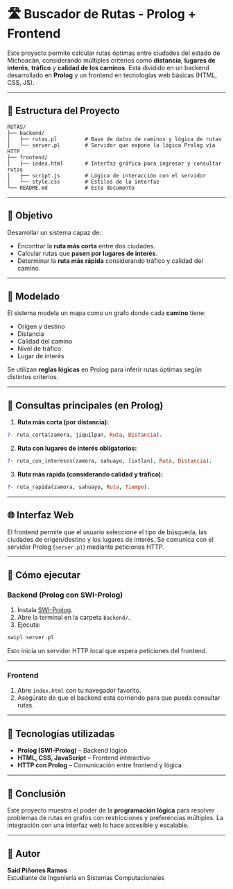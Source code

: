 # 🛣️ Buscador de Rutas - Prolog + Frontend

Este proyecto permite calcular rutas óptimas entre ciudades del estado de Michoacán, considerando múltiples criterios como **distancia**, **lugares de interés**, **tráfico** y **calidad de los caminos**. Está dividido en un backend desarrollado en **Prolog** y un frontend en tecnologías web básicas (HTML, CSS, JS).

---

## 📁 Estructura del Proyecto

```
RUTAS/
├── backend/
│   ├── rutas.pl         # Base de datos de caminos y lógica de rutas
│   └── server.pl        # Servidor que expone la lógica Prolog vía HTTP
├── frontend/
│   ├── index.html       # Interfaz gráfica para ingresar y consultar rutas
│   ├── script.js        # Lógica de interacción con el servidor
│   └── style.css        # Estilos de la interfaz
└── README.md            # Este documento
```

---

## 🎯 Objetivo

Desarrollar un sistema capaz de:

- Encontrar la **ruta más corta** entre dos ciudades.
- Calcular rutas que **pasen por lugares de interés**.
- Determinar la **ruta más rápida** considerando tráfico y calidad del camino.

---

## 🧠 Modelado

El sistema modela un mapa como un grafo donde cada **camino** tiene:

- Origen y destino
- Distancia
- Calidad del camino
- Nivel de tráfico
- Lugar de interés

Se utilizan **reglas lógicas** en Prolog para inferir rutas óptimas según distintos criterios.

---

## 🧪 Consultas principales (en Prolog)

1. **Ruta más corta (por distancia):**
```prolog
?- ruta_corta(zamora, jiquilpan, Ruta, Distancia).
```

2. **Ruta con lugares de interés obligatorios:**
```prolog
?- ruta_con_intereses(zamora, sahuayo, [ixtlan], Ruta, Distancia).
```

3. **Ruta más rápida (considerando calidad y tráfico):**
```prolog
?- ruta_rapida(zamora, sahuayo, Ruta, Tiempo).
```

---

## 🌐 Interfaz Web

El frontend permite que el usuario seleccione el tipo de búsqueda, las ciudades de origen/destino y los lugares de interés. Se comunica con el servidor Prolog (`server.pl`) mediante peticiones HTTP.

---

## 🚀 Cómo ejecutar

### Backend (Prolog con SWI-Prolog)

1. Instala [SWI-Prolog](https://www.swi-prolog.org/).
2. Abre la terminal en la carpeta `backend/`.
3. Ejecuta:

```bash
swipl server.pl
```

Esto inicia un servidor HTTP local que espera peticiones del frontend.

---

### Frontend

1. Abre `index.html` con tu navegador favorito.
2. Asegúrate de que el backend está corriendo para que pueda consultar rutas.

---

## 🔧 Tecnologías utilizadas

- **Prolog (SWI-Prolog)** – Backend lógico
- **HTML, CSS, JavaScript** – Frontend interactivo
- **HTTP con Prolog** – Comunicación entre frontend y lógica

---

## 📌 Conclusión

Este proyecto muestra el poder de la **programación lógica** para resolver problemas de rutas en grafos con restricciones y preferencias múltiples. La integración con una interfaz web lo hace accesible y escalable.

---

## 👤 Autor

**Said Piñones Ramos**  
Estudiante de Ingeniería en Sistemas Computacionales  
